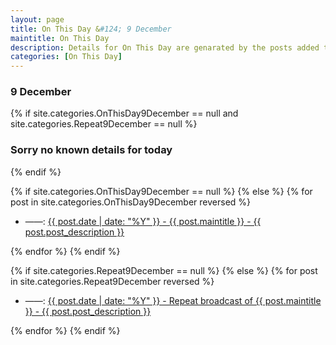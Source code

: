```yaml
---
layout: page
title: On This Day &#124; 9 December
maintitle: On This Day
description: Details for On This Day are genarated by the posts added to the website so the content is subject to changes/updates over time.
categories: [On This Day]
---
```


<h3>9 December</h3>

{% if site.categories.OnThisDay9December == null and site.categories.Repeat9December == null %}
  <h3>Sorry no known details for today</h3>
{% endif %}

{% if site.categories.OnThisDay9December == null %}
{% else %}
{% for post in site.categories.OnThisDay9December reversed %}
<ul>
<li> ——: <a href="{{ post.url }}">{{ post.date | date: "%Y" }} - {{ post.maintitle }} - {{ post.post_description }}</a></li>
</ul>
{% endfor %}
{% endif %}

{% if site.categories.Repeat9December == null %}
{% else %}
{% for post in site.categories.Repeat9December reversed %}
<ul>
<li> ——: <a href="{{ post.url }}">{{ post.date | date: "%Y" }} - Repeat broadcast of {{ post.maintitle }} - {{ post.post_description }}</a></li>
</ul>
{% endfor %}
{% endif %}

